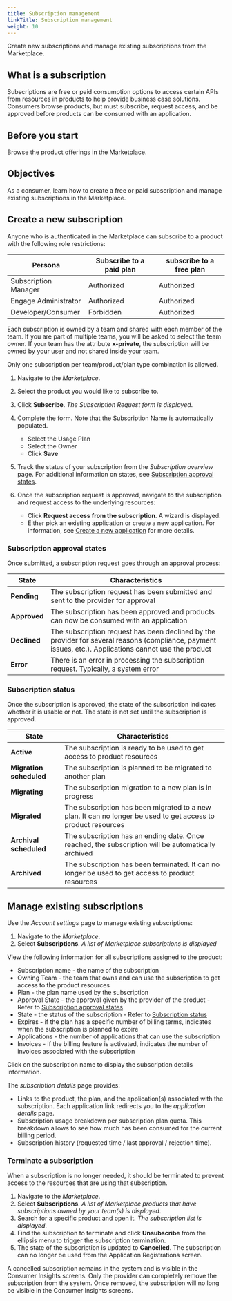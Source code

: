```yaml
---
title: Subscription management
linkTitle: Subscription management
weight: 10
---
```


Create new subscriptions and manage existing subscriptions from the Marketplace.

## What is a subscription

Subscriptions are free or paid consumption options to access certain APIs from resources in products to help provide business case solutions. Consumers browse products, but must subscribe, request access, and be approved before products can be consumed with an application.

## Before you start

Browse the product offerings in the Marketplace.

## Objectives

As a consumer, learn how to create a free or paid subscription and manage existing subscriptions in the Marketplace.

## Create a new subscription

Anyone who is authenticated in the Marketplace can subscribe to a product with the following role restrictions:

| Persona               | Subscribe to a paid plan | subscribe to a free plan |
|-----------------------|--------------------------|--------------------------|
| Subscription Manager  | Authorized               | Authorized               |
| Engage Administrator | Authorized               | Authorized               |
| Developer/Consumer    | Forbidden                | Authorized               |

Each subscription is owned by a team and shared with each member of the team. If you are part of multiple teams, you will be asked to select the team owner. If your team has the attribute **x-private**, the subscription will be owned by your user and not shared inside your team.

Only one subscription per team/product/plan type combination is allowed.

1. Navigate to the *Marketplace*.
2. Select the product you would like to subscribe to.
3. Click **Subscribe**. *The Subscription Request form is displayed*.
4. Complete the form. Note that the Subscription Name is automatically populated.

    * Select the Usage Plan
    * Select the Owner
    * Click **Save**

5. Track the status of your subscription from the *Subscription overview* page. For additional information on states, see [Subscription approval states](#subscription-approval-states).
6. Once the subscription request is approved, navigate to the subscription and request access to the underlying resources:

    * Click **Request access from the subscription**. A wizard is displayed.
    * Either pick an existing application or create a new application. For information, see [Create a new application](/docs/manage_marketplace/consumer_experience/application_management#create-a-new-application) for more details.

### Subscription approval states

Once submitted, a subscription request goes through an approval process:

| State         | Characteristics                                                             |
|---------------|-----------------------------------------------------------------------------|
| **Pending**   | The subscription request has been submitted and sent to the provider for approval |
| **Approved**  | The subscription has been approved and products can now be consumed with an application |
| **Declined**  | The subscription request has been declined by the provider for several reasons (compliance, payment issues, etc.). Applications cannot use the product |
| **Error**     | There is an error in processing the subscription request. Typically, a system error |

### Subscription status

Once the subscription is approved, the state of the subscription indicates whether it is usable or not. The state is not set until the subscription is approved.

| State                   | Characteristics                                                                                             |
|-------------------------|-------------------------------------------------------------------------------------------------------------|
| **Active**              | The subscription is ready to be used to get access to product resources                                      |
| **Migration scheduled** | The subscription is planned to be migrated to another plan                                                  |
| **Migrating**           | The subscription migration to a new plan is in progress                                                     |
| **Migrated**            | The subscription has been migrated to a new plan. It can no longer be used to get access to product resources |
| **Archival scheduled**  | The subscription has an ending date. Once reached, the subscription will be automatically archived       |
| **Archived**            | The subscription has been terminated. It can no longer be used to get access to product resources          |

## Manage existing subscriptions

Use the *Account settings* page to manage existing subscriptions:

1. Navigate to the *Marketplace*.
2. Select **Subscriptions**. *A list of Marketplace subscriptions is displayed*

View the following information for all subscriptions assigned to the product:

* Subscription name - the name of the subscription
* Owning Team - the team that owns and can use the subscription to get access to the product resources
* Plan - the plan name used by the subscription
* Approval State - the approval given by the provider of the product - Refer to [Subscription approval states](#subscription-approval-states)
* State - the status of the subscription - Refer to [Subscription status](#subscription-status)
* Expires - if the plan has a specific number of billing terms, indicates when the subscription is planned to expire
* Applications - the number of applications that can use the subscription
* Invoices - if the billing feature is activated, indicates the number of invoices associated with the subscription

Click on the subscription name to display the subscription details information.

The *subscription details* page provides:

* Links to the product, the plan, and the application(s) associated with the subscription. Each application link redirects you to the *application details* page.
* Subscription usage breakdown per subscription plan quota. This breakdown allows to see how much has been consumed for the current billing period.
* Subscription history (requested time / last approval / rejection time).

### Terminate a subscription

When a subscription is no longer needed, it should be terminated to prevent access to the resources that are using that subscription.

1. Navigate to the *Marketplace*.
2. Select **Subscriptions**. *A list of Marketplace products that have subscriptions owned by your team(s) is displayed*.
3. Search for a specific product and open it. *The subscription list is displayed*.
4. Find the subscription to terminate and click **Unsubscribe** from the ellipsis menu to trigger the subscription termination.
5. The state of the subscription is updated to **Cancelled**. The subscription can no longer be used from the Application Registrations screen.

A cancelled subscription remains in the system and is visible in the Consumer Insights screens. Only the provider can completely remove the subscription from the system. Once removed, the subscription will no long be visible in the Consumer Insights screens.
